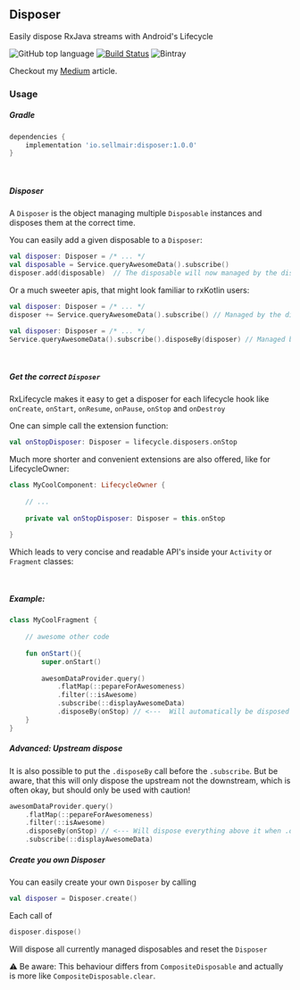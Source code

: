 ## Disposer
Easily dispose RxJava streams with Android's Lifecycle

![GitHub top language](https://img.shields.io/github/languages/top/sellmair/disposer.svg)
[![Build Status](https://travis-ci.org/sellmair/disposer.svg?branch=master)](https://travis-ci.org/sellmair/disposer)
![Bintray](https://img.shields.io/bintray/v/sellmair/sellmair/disposer.svg)

Checkout my [Medium](https://medium.com/@sellmair/disposing-on-android-the-right-way-97bd55cbf970) article.

### Usage

##### Gradle

```groovy
dependencies {
    implementation 'io.sellmair:disposer:1.0.0'
}
```

<br>

##### Disposer
A ```Disposer``` is the object managing multiple ```Disposable``` instances and disposes them
at the correct time. 

You can easily add a given disposable to a ```Disposer```:

```kotlin
val disposer: Disposer = /* ... */
val disposable = Service.queryAwesomeData().subscribe()
disposer.add(disposable)  // The disposable will now managed by the disposer
```



Or a much sweeter apis, that might look familiar to rxKotlin users: 

```kotlin
val disposer: Disposer = /* ... */
disposer += Service.queryAwesomeData().subscribe() // Managed by the disposer
```

```kotlin
val disposer: Disposer = /* ... */
Service.queryAwesomeData().subscribe().disposeBy(disposer) // Managed by the disposer
```

<br>

##### Get the correct ```Disposer```

RxLifecycle makes it easy to get a disposer for each lifecycle hook like 
```onCreate```,  ```onStart```, ```onResume```, ```onPause```, ```onStop``` and ```onDestroy```


One can simple call the extension function:

```kotlin
val onStopDisposer: Disposer = lifecycle.disposers.onStop
```


Much more shorter and convenient extensions are also offered, like for LifecycleOwner:

```kotlin
class MyCoolComponent: LifecycleOwner {
    
    // ...
    
    private val onStopDisposer: Disposer = this.onStop

}
```

Which leads to very concise and readable API's inside your ```Activity``` or ```Fragment``` classes:


<br>


##### Example:

```kotlin
class MyCoolFragment {
    
    // awesome other code 
    
    fun onStart(){
        super.onStart()
        
        awesomDataProvider.query()
            .flatMap(::pepareForAwesomeness)
            .filter(::isAwesome)
            .subscribe(::displayAwesomeData)
            .disposeBy(onStop) // <---  Will automatically be disposed when onStop() is called.
    }
}
```



##### Advanced: Upstream dispose

It is also possible to put the ```.disposeBy``` call before the ```.subscribe```. 
But be aware, that this will only dispose the upstream not the downstream, which is 
often okay, but should only be used with caution!

```kotlin
awesomDataProvider.query()
    .flatMap(::pepareForAwesomeness)
    .filter(::isAwesome)
    .disposeBy(onStop) // <--- Will dispose everything above it when .onStop() is called
    .subscribe(::displayAwesomeData)
```


##### Create you own Disposer

You can easily create your own ```Disposer``` by calling

```kotlin
val disposer = Disposer.create()
```

Each call of 
```kotlin
disposer.dispose()
```

Will dispose all currently managed disposables and reset the ```Disposer```

⚠️ Be aware: This behaviour differs from ```CompositeDisposable``` and actually
is more like ```CompositeDisposable.clear```. 
